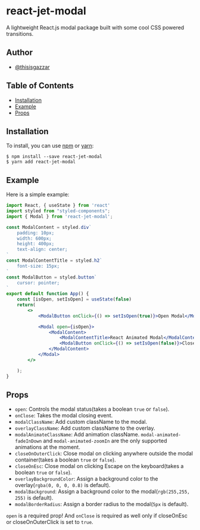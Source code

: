 # react-jet-modal

A lightweight React.js modal package built with some cool CSS powered transitions.

## Author

- [@thisisgazzar](https://www.github.com/thisisgazzar)

## Table of Contents

* [Installation](#installation)
* [Example](#example)
* [Props](#props)

## Installation

To install, you can use [npm](https://npmjs.org/) or [yarn](https://yarnpkg.com):

    $ npm install --save react-jet-modal
    $ yarn add react-jet-modal


## Example

Here is a simple example:

```jsx
import React, { useState } from 'react'
import styled from "styled-components";
import { Modal } from 'react-jet-modal';

const ModalContent = styled.div`
    padding: 10px;
    width: 600px;
    height: 400px;
    text-align: center;
`
const ModalContentTitle = styled.h2`
    font-size: 15px;
`
const ModalButton = styled.button`
    cursor: pointer;
`
export default function App() {
    const [isOpen, setIsOpen] = useState(false)
    return(
        <>
            <ModalButton onClick={() => setIsOpen(true)}>Open Modal</ModalButton>

            <Modal open={isOpen}>
                <ModalContent>
                    <ModalContentTitle>React Animated Modal</ModalContentTitle>
                    <ModalButton onClick={() => setIsOpen(false)}>Close Modal</ModalButton>
                </ModalContent>
            </Modal>
        </>

    );
}
```

## Props

- `open`: Controls the modal status(takes a boolean `true` or `false`).
- `onClose`: Takes the modal closing event.
- `modalClassName`: Add custom className to the modal.
- `overlayClassName`: Add custom className to the overlay.
- `modalAnimateClassName`: Add animation className. `modal-animated-fadeInDown` and `modal-animated-zoomIn` are the only supported animations at the moment.
- `closeOnOuterClick`: Close modal on clicking anywhere outside the modal container(takes a boolean `true` or `false`).
- `closeOnEsc`: Close modal on clicking Escape on the keyboard(takes a boolean `true` or `false`).
- `overlayBackgroundColor`: Assign a background color to the overlay(`rgba(0, 0, 0, 0.8)` is default).
- `modalBackground`: Assign a background color to the modal(`rgb(255,255, 255)` is default).
- `modalBorderRadius`: Assign a border radius to the modal(`5px` is default).

`open` is a required prop! And `onClose` is required as well only if closeOnEsc or closeOnOuterClick is set to `true`.